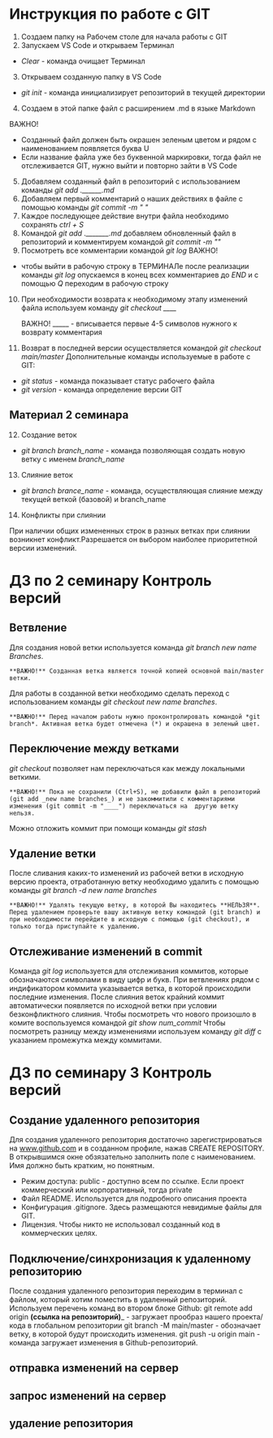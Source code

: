 # Инструкция по работе с GIT 

1. Создаем папку на Рабочем столе для начала работы с GIT
2. Запускаем VS Code и открываем Терминал 
* *Clear* - команда очищает Терминал
3. Открываем созданную папку в VS Code
* *git init* - команда инициализирует репозиторий в текущей директории
4. Создаем в этой папке файл с расширением .md в языке Markdown

ВАЖНО! 
* Созданный файл должен быть окрашен зеленым цветом и рядом с наименованием появляется буква U
* Если название файла уже без буквенной маркировки, тогда файл не отслеживается GIT, нужно выйти и повторно зайти в VS Code
5. Добавляем созданный файл в репозиторий с использованием команды *git add .\______.md*
6. Добавляем первый комментарий о наших действиях в файле с помощью команды *git commit -m " "*
7. Каждое последующее действие внутри файла необходимо сохранять *ctrl + S*
8. Командой *git add .\_______.md* добавляем обновленный файл в репозиторий и комментируем командой *git commit -m ""*
9. Посмотреть все комментарии командой *git log*
ВАЖНО! 
* чтобы выйти в рабочую строку в ТЕРМИНАЛе после реализации команды *git log* опускаемся в конец всех комментариев до *END* и с помощью *Q* переходим в рабочую строку
10. При необходимости возврата к необходимому этапу изменений файла используем команду *git checkout ____* 

     ВАЖНО! _____ - вписывается первые 4-5 символов нужного к возврату комментария
 11. Возврат в последней версии осуществляется командой *git checkout main/master*
 Дополнительные команды используемые в работе с GIT:
 * *git status* - команда показывает статус рабочего файла
 * *git version* - команда определение версии GIT
 
## Материал 2 семинара 

12. Создание веток
* *git branch branch_name* - команда позволяющая создать новую ветку с именем *branch_name*

13. Слияние веток

* *git branch brance_name* - команда, осуществляющая слияние между текущей веткой (базовой) и branch_name

14. Конфликты при слиянии

При наличии общих измененных строк в разных ветках при слиянии возникнет конфликт.Разрешается он выбором наиболее приоритетной версии изменений.

# ДЗ по 2 семинару Контроль версий
## Ветвление 

Для создания новой ветки используется команда *git branch _new name Branches_*. 

    **ВАЖНО!** Созданная ветка является точной копией основной main/master ветки.

Для работы в созданной ветки необходимо сделать переход с использованием команды *git checkout _new name branches_*.

    **ВАЖНО!** Перед началом работы нужно проконтролировать командой *git branch*. Активная ветка будет отмечена (*) и окрашена в зеленый цвет.

## Переключение между ветками

*git checkout* позволяет нам переключаться как между локальными веткими. 

    **ВАЖНО!** Пока не сохранили (Ctrl+S), не добавили файл в репозиторий (git add _new name branches_) и не закоммитили с комментариями изменения (git commit -m "____") переключаться на  другую ветку нельзя.
Можно отложить коммит при помощи команды *git stash* 

## Удаление ветки

После сливания каких-то изменений из рабочей ветки в исходную версию проекта, отработанную ветку необходимо удалить с помощью команды *git branch -d _new name branches_*

    **ВАЖНО!** Удалять текущую ветку, в которой Вы находитесь **НЕЛЬЗЯ**. Перед удалением проверьте вашу активную ветку командой (git branch) и при необходимости перейдите в исходную с помощью (git checkout), и только тогда приступайте к удалению.
    
## Отслеживание изменений в commit

Команда *git log* используется для отслеживания коммитов, которые обозначаются символами в виду цифр и букв. При ветвлениях рядом с индификатором коммита указывается ветка, в которой происходили последние изменения. После слияния веток крайний коммит автоматически появляется по исходной ветки при условии безконфликтного слияния.
Чтобы посмотреть что нового произошло в комите воспользуемся командой *git show _num_commit_* 
Чтобы посмотреть разницу между изменениями используем команду *git diff* с указанием промежутка между коммитами.

# ДЗ по семинару 3 Контроль версий

## Создание удаленного репозитория

Для создания удаленного репозитория достаточно зарегистрироваться на www.github.com и в созданном профиле, нажав CREATE REPOSITORY. В открывшимся окне обзязательно заполнить поле с наименованием. Имя должно быть кратким, но понятным.
* Режим доступа: public - доступно всем по ссылке. Если проект коммерческий или корпоративный, тогда private
* Файл README. Используется для подробного описания проекта
* Конфигурация .gitignore. Здесь размещаются невидимые файлы для GIT.
* Лицензия. Чтобы никто не использовал созданный код в коммерческих целях.

## Подключение/синхронизация к удаленному репозиторию

После создания удаленного репозитория переходим в терминал с файлом, который хотим поместить в удаленный репозиторий.
Используем перечень команд во втором блоке Github:
git remote add origin __(ссылка на репозиторий)___ - загружает прообраз нашего проекта/кода в глобальном репозитории 
git branch -M main/master - обозначает ветку, в которой будут происходить изменения.
git push -u origin main - команда загружает изменения в Github-репозиторий.

## отправка изменений на сервер

## запрос изменений на сервер

## удаление репозитория 

